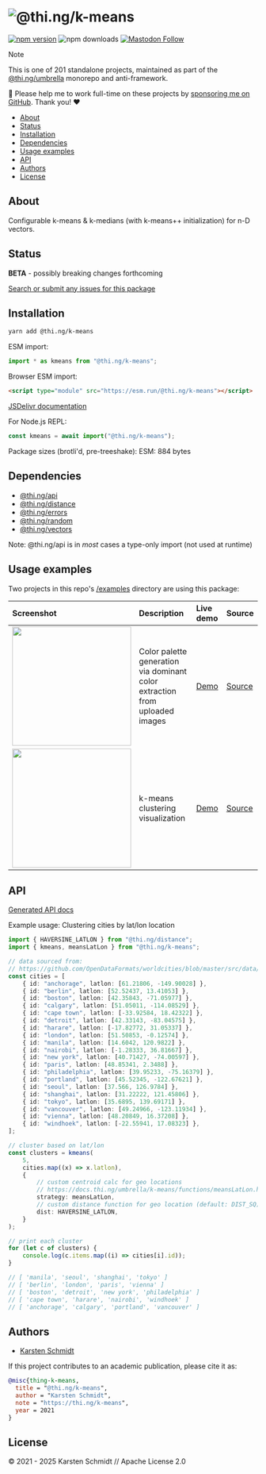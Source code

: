 <!-- This file is generated - DO NOT EDIT! -->
<!-- Please see: https://github.com/thi-ng/umbrella/blob/develop/CONTRIBUTING.md#changes-to-readme-files -->
# ![@thi.ng/k-means](https://media.thi.ng/umbrella/banners-20230807/thing-k-means.svg?d8d57f39)

[![npm version](https://img.shields.io/npm/v/@thi.ng/k-means.svg)](https://www.npmjs.com/package/@thi.ng/k-means)
![npm downloads](https://img.shields.io/npm/dm/@thi.ng/k-means.svg)
[![Mastodon Follow](https://img.shields.io/mastodon/follow/109331703950160316?domain=https%3A%2F%2Fmastodon.thi.ng&style=social)](https://mastodon.thi.ng/@toxi)

> [!NOTE]
> This is one of 201 standalone projects, maintained as part
> of the [@thi.ng/umbrella](https://github.com/thi-ng/umbrella/) monorepo
> and anti-framework.
>
> 🚀 Please help me to work full-time on these projects by [sponsoring me on
> GitHub](https://github.com/sponsors/postspectacular). Thank you! ❤️

- [About](#about)
- [Status](#status)
- [Installation](#installation)
- [Dependencies](#dependencies)
- [Usage examples](#usage-examples)
- [API](#api)
- [Authors](#authors)
- [License](#license)

## About

Configurable k-means & k-medians (with k-means++ initialization) for n-D vectors.

## Status

**BETA** - possibly breaking changes forthcoming

[Search or submit any issues for this package](https://github.com/thi-ng/umbrella/issues?q=%5Bk-means%5D+in%3Atitle)

## Installation

```bash
yarn add @thi.ng/k-means
```

ESM import:

```ts
import * as kmeans from "@thi.ng/k-means";
```

Browser ESM import:

```html
<script type="module" src="https://esm.run/@thi.ng/k-means"></script>
```

[JSDelivr documentation](https://www.jsdelivr.com/)

For Node.js REPL:

```js
const kmeans = await import("@thi.ng/k-means");
```

Package sizes (brotli'd, pre-treeshake): ESM: 884 bytes

## Dependencies

- [@thi.ng/api](https://github.com/thi-ng/umbrella/tree/develop/packages/api)
- [@thi.ng/distance](https://github.com/thi-ng/umbrella/tree/develop/packages/distance)
- [@thi.ng/errors](https://github.com/thi-ng/umbrella/tree/develop/packages/errors)
- [@thi.ng/random](https://github.com/thi-ng/umbrella/tree/develop/packages/random)
- [@thi.ng/vectors](https://github.com/thi-ng/umbrella/tree/develop/packages/vectors)

Note: @thi.ng/api is in _most_ cases a type-only import (not used at runtime)

## Usage examples

Two projects in this repo's
[/examples](https://github.com/thi-ng/umbrella/tree/develop/examples)
directory are using this package:

| Screenshot                                                                                                             | Description                                                                 | Live demo                                             | Source                                                                             |
|:-----------------------------------------------------------------------------------------------------------------------|:----------------------------------------------------------------------------|:------------------------------------------------------|:-----------------------------------------------------------------------------------|
| <img src="https://raw.githubusercontent.com/thi-ng/umbrella/develop/assets/examples/dominant-colors.png" width="240"/> | Color palette generation via dominant color extraction from uploaded images | [Demo](https://demo.thi.ng/umbrella/dominant-colors/) | [Source](https://github.com/thi-ng/umbrella/tree/develop/examples/dominant-colors) |
| <img src="https://raw.githubusercontent.com/thi-ng/umbrella/develop/assets/examples/kmeans-viz.jpg" width="240"/>      | k-means clustering visualization                                            | [Demo](https://demo.thi.ng/umbrella/kmeans-viz/)      | [Source](https://github.com/thi-ng/umbrella/tree/develop/examples/kmeans-viz)      |

## API

[Generated API docs](https://docs.thi.ng/umbrella/k-means/)

Example usage: Clustering cities by lat/lon location

```ts tangle:export/readme.ts
import { HAVERSINE_LATLON } from "@thi.ng/distance";
import { kmeans, meansLatLon } from "@thi.ng/k-means";

// data sourced from:
// https://github.com/OpenDataFormats/worldcities/blob/master/src/data/cities.json
const cities = [
    { id: "anchorage", latlon: [61.21806, -149.90028] },
    { id: "berlin", latlon: [52.52437, 13.41053] },
    { id: "boston", latlon: [42.35843, -71.05977] },
    { id: "calgary", latlon: [51.05011, -114.08529] },
    { id: "cape town", latlon: [-33.92584, 18.42322] },
    { id: "detroit", latlon: [42.33143, -83.04575] },
    { id: "harare", latlon: [-17.82772, 31.05337] },
    { id: "london", latlon: [51.50853, -0.12574] },
    { id: "manila", latlon: [14.6042, 120.9822] },
    { id: "nairobi", latlon: [-1.28333, 36.81667] },
    { id: "new york", latlon: [40.71427, -74.00597] },
    { id: "paris", latlon: [48.85341, 2.3488] },
    { id: "philadelphia", latlon: [39.95233, -75.16379] },
    { id: "portland", latlon: [45.52345, -122.67621] },
    { id: "seoul", latlon: [37.566, 126.9784] },
    { id: "shanghai", latlon: [31.22222, 121.45806] },
    { id: "tokyo", latlon: [35.6895, 139.69171] },
    { id: "vancouver", latlon: [49.24966, -123.11934] },
    { id: "vienna", latlon: [48.20849, 16.37208] },
    { id: "windhoek", latlon: [-22.55941, 17.08323] },
];

// cluster based on lat/lon
const clusters = kmeans(
    5,
    cities.map((x) => x.latlon),
    {
        // custom centroid calc for geo locations
        // https://docs.thi.ng/umbrella/k-means/functions/meansLatLon.html
        strategy: meansLatLon,
        // custom distance function for geo location (default: DIST_SQ)
        dist: HAVERSINE_LATLON,
    }
);

// print each cluster
for (let c of clusters) {
    console.log(c.items.map((i) => cities[i].id));
}

// [ 'manila', 'seoul', 'shanghai', 'tokyo' ]
// [ 'berlin', 'london', 'paris', 'vienna' ]
// [ 'boston', 'detroit', 'new york', 'philadelphia' ]
// [ 'cape town', 'harare', 'nairobi', 'windhoek' ]
// [ 'anchorage', 'calgary', 'portland', 'vancouver' ]
```

## Authors

- [Karsten Schmidt](https://thi.ng)

If this project contributes to an academic publication, please cite it as:

```bibtex
@misc{thing-k-means,
  title = "@thi.ng/k-means",
  author = "Karsten Schmidt",
  note = "https://thi.ng/k-means",
  year = 2021
}
```

## License

&copy; 2021 - 2025 Karsten Schmidt // Apache License 2.0
